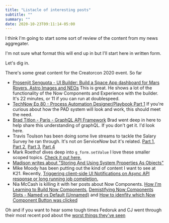 ```yaml
---
title: "Listacle of interesting posts"
subtitle: ""
summary: ""
date: 2020-10-23T09:11:14-05:00
---
```


I think I'm going to start some sort of review of the content from my news aggregater.

I'm not sure what format this will end up in but I'll start here in written form.

Let's dig in.

There's some great content for the Creatorcon 2020 event.  So far 

- [Prosenjit Sengupta - UI Builder: Build a Space App dashboard for Mars Rovers, Astro Images and NEOs](https://players.brightcove.net/5703385908001/zKNjJ2k2DM_default/index.html?videoId=ref:CC20-CCB1010)
  This is great.  He shows a lot of the functionality of the Now Components and Experience with the builder.  It's 22 minutes, or 11 if you can run at doublespeed.
- [TechNow Ep 80 - Process Automation Designer/Playbook Part 1](https://www.youtube.com/watch?v=FU04cqUXIko)
  If you're curious about how the PAD system will look and work, this should meet the need.
- [Brad Titlon - Paris - GraphQL API Framework](https://developer.servicenow.com/blog.do?p=/post/paris-graphql-framework/)
  Brad went deep in here to help share this understanding of graphQL.  If you don't get it.  I'd look here.
- Travis Toulson has been doing some live streams to tackle the Salary Survey he ran through.  It's not *on* ServiceNow but it's related.
  [Part 1](https://www.youtube.com/watch?v=Lag14qxWYdU), [Part 2](https://www.youtube.com/watch?v=BUWNPJfMGgU), [Part 3](https://www.youtube.com/watch?v=g1lHRMfZEMY), [Part 4](https://www.youtube.com/watch?v=wHzt7dECCdg)
- Mark Roethof dives deep into `g_form.setValue`  I love these smaller scoped topics.  [Check it out here.](https://community.servicenow.com/community?id=community_article&sys_id=e047d880db8c245466f1d9d968961994)
- [Madison writes about "Storing And Using System Properties As Objects"](https://community.servicenow.com/community?id=community_article&sys_id=b222ee63db7fd454a08a1ea668961933)
- Mike Moody has been putting out the kind of content I want to see at K21.  Recently, [Triggering client-side UI Notifications on Async API response or long running job completion.](https://community.servicenow.com/community?id=community_video&sys_id=a47f4af3db37d05466f1d9d968961901)
- Nia McCash is killing it with her posts about Now Components. [How I'm Learning to Build Now Components](https://community.servicenow.com/community?id=community_article&sys_id=e85238cedb7f989066f1d9d968961995), [Demistifying Now Components Slots - Named vs Default (Unnamed)](https://community.servicenow.com/community?id=community_article&sys_id=a4485f701b402410305fea89bd4bcba6) and [How to idenfity which Now Component Button was clicked](https://community.servicenow.com/community?id=community_article&sys_id=8015b4a7dbb79854fb115583ca96198b)

Oh and if you want to hear some tough times Fedoruk and CJ went through their most recent pod about the [worst things they've seen](https://share.transistor.fm/s/3889310f)